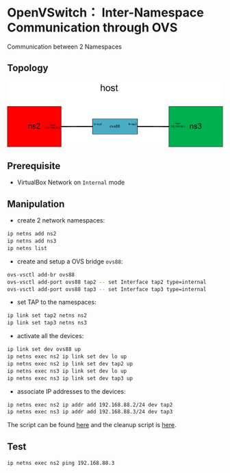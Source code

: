 # OpenVSwitch： Inter-Namespace Communication through OVS
Communication between 2 Namespaces

## Topology
![communicate between 2 namespaces through a OVS](ns-ovs-ns.jpg) 

## Prerequisite
- VirtualBox Network on `Internal` mode

## Manipulation
- create 2 network namespaces:
```bash
ip netns add ns2
ip netns add ns3
ip netns list
```

- create and setup a OVS bridge `ovs88`: 
```bash
ovs-vsctl add-br ovs88
ovs-vsctl add-port ovs88 tap2 -- set Interface tap2 type=internal
ovs-vsctl add-port ovs88 tap3 -- set Interface tap3 type=internal
```

- set TAP to the namespaces:
```bash
ip link set tap2 netns ns2
ip link set tap3 netns ns3
```

- activate all the devices:
```bash
ip link set dev ovs88 up
ip netns exec ns2 ip link set dev lo up
ip netns exec ns2 ip link set dev tap2 up
ip netns exec ns3 ip link set dev lo up
ip netns exec ns3 ip link set dev tap3 up
```

- associate IP addresses to the devices: 
```bash
ip netns exec ns2 ip addr add 192.168.88.2/24 dev tap2
ip netns exec ns3 ip addr add 192.168.88.3/24 dev tap3
```

The script can be found [here](ns-ovs-ns-bis.sh) and the cleanup script is [here](ns-ovs-ns-bis-clean.sh).

## Test
```bash
ip netns exec ns2 ping 192.168.88.3
```
